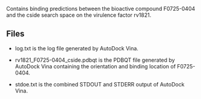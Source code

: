 Contains binding predictions between the bioactive compound F0725-0404 and the cside search space on the virulence factor rv1821.

## Files

- log.txt is the log file generated by AutoDock Vina.

- rv1821_F0725-0404_cside.pdbqt is the PDBQT file generated by AutoDock Vina containing the orientation and binding location of F0725-0404.

- stdoe.txt is the combined STDOUT and STDERR output of AutoDock Vina.

